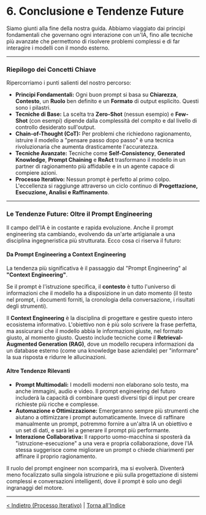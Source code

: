 # 6. Conclusione e Tendenze Future

Siamo giunti alla fine della nostra guida. Abbiamo viaggiato dai principi fondamentali che governano ogni interazione con un'IA, fino alle tecniche più avanzate che permettono di risolvere problemi complessi e di far interagire i modelli con il mondo esterno.

---

### Riepilogo dei Concetti Chiave

Ripercorriamo i punti salienti del nostro percorso:

- **Principi Fondamentali:** Ogni buon prompt si basa su **Chiarezza**, **Contesto**, un **Ruolo** ben definito e un **Formato** di output esplicito. Questi sono i pilastri.
- **Tecniche di Base:** La scelta tra **Zero-Shot** (nessun esempio) e **Few-Shot** (con esempi) dipende dalla complessità del compito e dal livello di controllo desiderato sull'output.
- **Chain-of-Thought (CoT):** Per problemi che richiedono ragionamento, istruire il modello a "pensare passo dopo passo" è una tecnica rivoluzionaria che aumenta drasticamente l'accuratezza.
- **Tecniche Avanzate:** Tecniche come **Self-Consistency**, **Generated Knowledge**, **Prompt Chaining** e **ReAct** trasformano il modello in un partner di ragionamento più affidabile e in un agente capace di compiere azioni.
- **Processo Iterativo:** Nessun prompt è perfetto al primo colpo. L'eccellenza si raggiunge attraverso un ciclo continuo di **Progettazione, Esecuzione, Analisi e Raffinamento**.

---

### Le Tendenze Future: Oltre il Prompt Engineering

Il campo dell'IA è in costante e rapida evoluzione. Anche il prompt engineering sta cambiando, evolvendo da un'arte artigianale a una disciplina ingegneristica più strutturata. Ecco cosa ci riserva il futuro:

#### Da Prompt Engineering a Context Engineering

La tendenza più significativa è il passaggio dal "Prompt Engineering" al **"Context Engineering"**.

Se il prompt è l'istruzione specifica, il **contesto** è tutto l'universo di informazioni che il modello ha a disposizione in un dato momento (il testo nel prompt, i documenti forniti, la cronologia della conversazione, i risultati degli strumenti).

Il **Context Engineering** è la disciplina di progettare e gestire questo intero ecosistema informativo. L'obiettivo non è più solo scrivere la frase perfetta, ma assicurarsi che il modello abbia le informazioni giuste, nel formato giusto, al momento giusto. Questo include tecniche come il **Retrieval-Augmented Generation (RAG)**, dove un modello recupera informazioni da un database esterno (come una knowledge base aziendale) per "informare" la sua risposta e ridurre le allucinazioni.

#### Altre Tendenze Rilevanti

- **Prompt Multimodali:** I modelli moderni non elaborano solo testo, ma anche immagini, audio e video. Il prompt engineering del futuro includerà la capacità di combinare questi diversi tipi di input per creare richieste più ricche e complesse.
- **Automazione e Ottimizzazione:** Emergeranno sempre più strumenti che aiutano a ottimizzare i prompt automaticamente. Invece di raffinare manualmente un prompt, potremmo fornire a un'altra IA un obiettivo e un set di dati, e sarà lei a generare il prompt più performante.
- **Interazione Collaborativa:** Il rapporto uomo-macchina si sposterà da "istruzione-esecuzione" a una vera e propria collaborazione, dove l'IA stessa suggerisce come migliorare un prompt o chiede chiarimenti per affinare il proprio ragionamento.

Il ruolo del prompt engineer non scomparirà, ma si evolverà. Diventerà meno focalizzato sulla singola istruzione e più sulla progettazione di sistemi complessi e conversazioni intelligenti, dove il prompt è solo uno degli ingranaggi del motore.

---

[< Indietro (Processo Iterativo)](./05-processo-iterativo.md) | [Torna all'Indice](./index.md)
